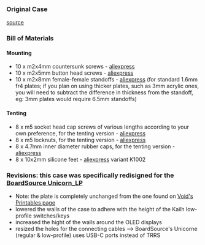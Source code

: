 ### Original Case
[source](https://www.printables.com/model/347524-corne-keyboard-case-5-and-6-columns)

### Bill of Materials
#### Mounting
* 10 x m2x4mm countersunk screws - [aliexpress](https://www.aliexpress.com/item/32968097507.html)
* 10 x m2x5mm button head screws - [aliexpress](https://www.aliexpress.com/item/32967225441.html)
* 10 x m2x8mm female-female standoffs - [aliexpress](https://www.aliexpress.com/item/4001271908929.html) (for standard 1.6mm fr4 plates; if you plan on using thicker plates, such as 3mm acrylic ones, you will need to subtract the difference in thickness from the standoff, eg: 3mm plates would require 6.5mm standoffs)
#### Tenting
* 8 x m5 socket head cap screws of various lengths according to your own preference, for the tenting version - [aliexpress](https://www.aliexpress.com/item/1005001785690381.html)
* 8 x m5 locknuts, for the tenting version - [aliexpress](https://www.aliexpress.com/item/32988995881.html)
* 8 x 4.7mm inner diameter rubber caps, for the tenting version - [aliexpress](https://www.aliexpress.com/item/1005002270601725.html)
* 8 x 10x2mm silicone feet - [aliexpress](https://www.aliexpress.com/item/4001297404341.html) variant K1002

### Revisions: this case was specifically redisigned for the [BoardSource Unicorn_LP](https://www.boardsource.xyz/products/unicorne-LP)
* Note: the plate is completely unchanged from the one found on [Void's Printables page](https://www.printables.com/model/347524-corne-keyboard-case-5-and-6-columns)
* lowered the walls of the case to adhere with the height of the Kailh low-profile switches/keys
* increased the hight of the walls around the OLED displays
* resized the holes for the connecting cables --> BoardSource's Unicorne (regular & low-profile) uses USB-C ports instead of TRRS
